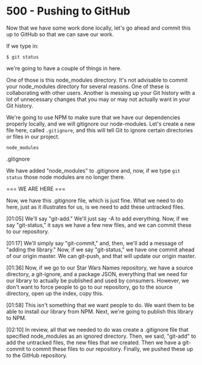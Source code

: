 # 500 - Pushing to GitHub

Now that we have some work done locally, let's go ahead and commit this up to GitHub so that we can save our work. 

If we type in:

 ```
 $ git status
 ``` 
 
 we're going to have a couple of things in here.

One of those is this node_modules directory. It's not advisable to commit your node_modules directory for several reasons. One of these is collaborating with other users. Another is messing up your Git history with a lot of unnecessary changes that you may or may not actually want in your Git history.

We're going to use NPM to make sure that we have our dependencies properly locally, and we will gitignore our node-modules. Let's create a new file here, called ```.gitignore```, and this will tell Git to ignore certain directories or files in our project.

```
node_modules
```
.gitignore

We have added "node_modules" to .gitignore and, now, if we type ```git status``` those node modules are no longer there. 

=== WE ARE HERE ===

Now, we have this .gitignore file, which is just fine. What we need to do here, just as it illustrates for us, is we need to add these untracked files.

[01:05] We'll say "git-add." We'll just say -A to add everything. Now, if we say "git-status," it says we have a few new files, and we can commit these to our repository.

[01:17] We'll simply say "git-commit," and, then, we'll add a message of "adding the library." Now, if we say "git-status," we have one commit ahead of our origin master. We can git-push, and that will update our origin master.

[01:36] Now, if we go to our Star Wars Names repository, we have a source directory, a git-ignore, and a package JSON, everything that we need for our library to actually be published and used by consumers. However, we don't want to force people to go to our repository, go to the source directory, open up the index, copy this.

[01:58] This isn't something that we want people to do. We want them to be able to install our library from NPM. Next, we're going to publish this library to NPM.

[02:10] In review, all that we needed to do was create a .gitignore file that specified node_modules as an ignored directory. Then, we said, "git-add" to add the untracked files, the new files that we created. Then we have a git-commit to commit these files to our repository. Finally, we pushed these up to the GitHub repository.